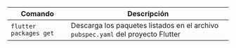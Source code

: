 | Comando | Descripción |
|---|---|
| `flutter packages get` | Descarga los paquetes listados en el archivo `pubspec.yaml` del proyecto Flutter |